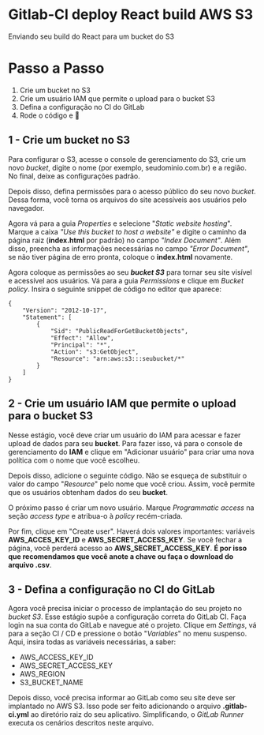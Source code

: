 # Gitlab-CI deploy React build AWS S3
Enviando seu build do React para um bucket do S3

# Passo a Passo

 1. Crie um bucket no S3
 2. Crie um usuário IAM que permite o upload para o bucket S3
 3. Defina a configuração no CI do GitLab
 4. Rode o código e &#128591;

## 1 - Crie um bucket no S3
Para configurar o S3, acesse o console de gerenciamento do S3, crie um novo *bucket*, digite o nome (por exemplo, seudominio.com.br) e a região. No final, deixe as configurações padrão.

Depois disso, defina permissões para o acesso público do seu novo *bucket*. Dessa forma, você torna os arquivos do site acessíveis aos usuários pelo navegador.

Agora vá para a guia *Properties* e selecione "*Static website hosting*". Marque a caixa *"Use this bucket to host a website"* e digite o caminho da página raiz (**index.html** por padrão) no campo *"Index Document"*. Além disso, preencha as informações necessárias no campo *"Error Document"*, se não tiver página de erro pronta, coloque o **index.html** novamente.

Agora coloque as permissões ao seu ***bucket S3*** para tornar seu site visível e acessível aos usuários. Vá para a guia *Permissions* e clique em *Bucket policy*. Insira o seguinte snippet de código no editor que aparece:
```
{
    "Version": "2012-10-17",
    "Statement": [
        {
            "Sid": "PublicReadForGetBucketObjects",
            "Effect": "Allow",
            "Principal": "*",
            "Action": "s3:GetObject",
            "Resource": "arn:aws:s3:::seubucket/*"
        }
    ]
}
```
## 2 - Crie um usuário IAM que permite o upload para o bucket S3

Nesse estágio, você deve criar um usuário do IAM para acessar e fazer upload de dados para seu **bucket**. Para fazer isso, vá para o console de gerenciamento do **IAM** e  clique em "Adicionar usuário" para criar uma nova política com o nome que você escolheu.

Depois disso, adicione o seguinte código. Não se esqueça de substituir o valor do campo "*Resource*" pelo nome que você criou. Assim, você permite que os usuários obtenham dados do seu **bucket**.

O próximo passo é criar um novo usuário. Marque *Programmatic access* na seção *access type* e atribua-o à *policy* recém-criada.

Por fim, clique em "Create user". Haverá dois valores importantes: variáveis **AWS_ACCES_KEY_ID** e **AWS_SECRET_ACCESS_KEY**.
Se você fechar a página, você perderá acesso ao **AWS_SECRET_ACCESS_KEY**. 
**É por isso que recomendamos que você anote a chave ou faça o download do arquivo .csv**.

## 3 - Defina a configuração no CI do GitLab

Agora você precisa iniciar o processo de implantação do seu projeto no *bucket S3*. Esse estágio supõe a configuração correta do GitLab CI. Faça login na sua conta do GitLab e navegue até o projeto. Clique em *Settings*, vá para a seção CI / CD e pressione o botão "*Variables*" no menu suspenso. Aqui, insira todas as variáveis necessárias, a saber:

 - AWS_ACCESS_KEY_ID 
 - AWS_SECRET_ACCESS_KEY 
 - AWS_REGION 
 - S3_BUCKET_NAME

Depois disso, você precisa informar ao GitLab como seu site deve ser implantado no AWS S3. Isso pode ser feito adicionando o arquivo **.gitlab-ci.yml** ao diretório raiz do seu aplicativo. Simplificando, o *GitLab Runner* executa os cenários descritos neste arquivo.

